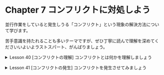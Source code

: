 # Chapter 7 コンフリクトに対処しよう
並行作業をしていると発生しうる「コンフリクト」という現象の解決方法について学びます。

苦手意識を持たれることも多いテーマですが、ぜひ丁寧に読んで理解を深めてくださいいよいよラストスパート、がんばりましょう。

<details><summary>Lesson 40 [コンフリクトの理解] コンフリクトとは何かを理解しましょう</summary>

コンフリクトについて理解するところから始めましょう。コンフリクトは機能の名前ではなく、Gitを使っていると時々出くわす現象のことです。先ずは、どんなときに、なぜ発生するのか把握しておくことが大事です。
- コンフリクトの発生条件を知ろう
    
    コンフリクトは、マージやリベース、プルなど、ブランチを統合する際に発生しうるものです。わかりやすくするため、このLessonではマージを例にして説明していきます。これまでのChapterで確認してきたように、Gitはgit mergeコマンドさえ実行すれば、適切に内容を統合してくれます。しかし、マージする2つのブランチがそれぞれ同じファイルの同じ箇所に異なる変更を加えていた場合、Gitはマージの仕方を判断することができません。
    
    例えば、masterブランチで、あるファイルに「東京都」と書かれていたとします。そこからトピックブランチを作成し、「北海道」と書き換えてmasterブランチにマージしようとしたところ、masterブランチの内容が別の作業者により「沖縄県」に変更されていたらどうでしょう。Gitは、マージ後に残すべきなのが「北海道」なのか「沖縄県」なのか判断することができないのです。このとき発生するのが「コンクリフト」です。コンフリクトが起きたら、人間がマージ後の正しい姿を判断し、手動でマージを行う必要があります。
    
    ※コンフリクトのことを日本語で「競合」と呼ぶこともあります。

- コンフリクトを解消してブランチをマージする
    
    masterブランチの変更をセッション情報更新用ブランチに取り込もうとすると、コンフリクトが発生します。ヤマグチさんによる変更もイチヤサさんが行っていた変更も失わないようにファイルを書き換え、マージを完了させましょう。ここまでできたら、これまでと同じようにプルリクエストの作成、レビュー、マージを終えて作業完了です。
### 用語
コンフリクト：複数ブランチで(複数人で)同じファイルの同じ箇所を編集した後に起こる衝突。必要な内容を勝手に上書きしないための機能。</details>


<details><summary>Lesson 41 [コンフリクトの発生] コンフリクトを発生させてみましょう</summary>

実際にコンフリクトを発生させましょう。作業自体はこれまで行ってきたものとほぼ同じですが、マージの結果が少し変わるので注目してください。一部、登場人物のヤマグチさんになったつもりで作業していただくため、ややこしいですががんばりましょう。
- セッション情報を更新するためのプルリクエストを作成しよう
    1. ブランチの作成からプルリクエスト作成まで進める
        1. 今回は、change-session-titleというブランチを作成して作業します。前のChapterと同様に、git checkoutコマンドを実行しましょう。
        
        ```bash
        $ git checkout -b change-session-title # 「change-session-title」ブランチを作成し、切り替える
        
        % git checkout -b change-session-title
        Switched to a new branch 'change-sesssion-title'
        ```
        
        - Point ブランチ名の付け方はさまざま
            
            これまでのLessonでいくつかのブランチを作成してきましたが、update-venue、speakers-info、change-session-titleなどその都度命名の仕方が異なっていることに気付いたでしょうか。実はブランチ名の付け方もチームによってさまざまなのです。内容を表していれば名前は自由ということもあれば、案件名を必ず付ける、バグトラッキングシステムのチケットIDを使う、などルールを設けている場合もあり、多岐にわたります。
            
    
    ※Gitは様々な使い方ができるので、運用ルールを決めてチームで合意しておくことがとても大事ですね。ブランチ名の付け方もその一例です。
    
    1. セッションタイトルを書き替える
        1. index.htmlを開いてセッションタイトルを書き替えましょう。うらがみさんのセッションタイトルを、「現場で使える！実践Git」から「めざせ脱初心者！現場で使える実践Git」に変更します。
2. 変更をコミットしてプッシュする
    1. コミット、プッシュを行ったのち、プルリクエストを作成したところで手を止めてください。先程説明したシナリオを実現するため、マージは行いません。少し後で、コンフリクトが起きた状態にして、プルリクエストがどうなるのかを確認します(P.219参照)。
    
    ```bash
    $ git commit -am "うらがみさんのセッションタイトルを更新した" # コミットを作成し、同時にステージングエリアの追加と記録を保持した
    
    % git commit -am "うらがみさんのセッションタイトルを更新した"
    [change-sesssion-title 4de2619] うらがみさんのセッションタイトルを更新した
     1 file changed, 1 insertion(+), 1 deletion(-)
    ```
    
    ```bash
    $ git push origin change-session-title # プッシュコマンドを行う
    
    % git push origin change-session-title
    Enter passphrase for key '/Users/yoshiwo/.ssh/id_ed25519': 
    Enumerating objects: 5, done.
    Counting objects: 100% (5/5), done.
    Delta compression using up to 8 threads
    Compressing objects: 100% (3/3), done.
    Writing objects: 100% (3/3), 396 bytes | 396.00 KiB/s, done.
    Total 3 (delta 2), reused 0 (delta 0), pack-reused 0
    remote: Resolving deltas: 100% (2/2), completed with 2 local objects.
    remote: 
    remote: Create a pull request for 'change-session-title' on GitHub by visiting:
    remote:      https://github.com/YSWEngineer/ichiyasaGitSample/pull/new/change-session-title
    remote: 
    To github.com:YSWEngineer/ichiyasaGitSample.git
     * [new branch]      change-session-title -> change-session-title
    ```
    
    **※ブランチ名を間違えて登録したため解決方法を検索→[gitのローカルのブランチ名を変更したいとき]今開いているブランチをリネームする場合は、単純に新しいブランチ名を指定するだけです**。`git branch -m <新しいブランチ名>`
    ※[Create pull request]をクリックして、プルリクエストを作成した状態で放置してください。
